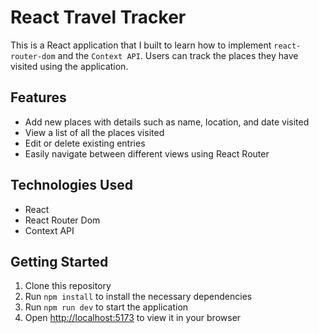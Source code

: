 # React Travel Tracker

This is a React application that I built to learn how to implement `react-router-dom` and the `Context API`. Users can track the places they have visited using the application.

## Features
- Add new places with details such as name, location, and date visited
- View a list of all the places visited
- Edit or delete existing entries
- Easily navigate between different views using React Router

## Technologies Used
- React
- React Router Dom
- Context API

## Getting Started
1. Clone this repository
2. Run `npm install` to install the necessary dependencies
3. Run `npm run dev` to start the application
4. Open [http://localhost:5173](http://localhost:5173) to view it in your browser
